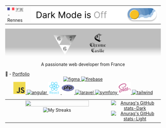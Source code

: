 <div align="center">
    <table width="100%">
        <tr>
            <td align="start" width="15%" >
                <div>
                    <img src="flag_france.svg" alt="French flag" width="23" height="14"> 🇫🇷 - Rennes
                </div>
            </td>
            <td align="end" >
                <div>
                    <picture >
                        <!-- Dark mode -->
                        <source
                            srcset="https://raw.githubusercontent.com/LeoOrgeval/LeoOrgeval/main/Dark_Mode_GitHub.svg" width="20%" height="20%"
                            media="(prefers-color-scheme: dark)"
                        />
                        <!-- Light mode -->
                        <source
                            srcset="https://raw.githubusercontent.com/LeoOrgeval/LeoOrgeval/main/Light_Mode_GitHub.svg" width="20%" height="20%"
                            media="(prefers-color-scheme: light), (prefers-color-scheme: no-preference)"
                        />
                        <img src="https://raw.githubusercontent.com/LeoOrgeval/LeoOrgeval/main/Light_Mode_GitHub.svg"  />
                    </picture>
                </div>
            </td>
        </tr>
    </table>
</div>


<!-- Banner -->
<picture>
      <!-- Dark mode -->
  <source
    srcset="https://raw.githubusercontent.com/LeoOrgeval/LeoOrgeval/main/BannerRap.svg"
    media="(prefers-color-scheme: dark)"
  />
      <!-- Light mode -->
  <source
    srcset="https://raw.githubusercontent.com/LeoOrgeval/LeoOrgeval/main/BannerRap_white.svg"
    media="(prefers-color-scheme: light), (prefers-color-scheme: no-preference)"
  />
  <img src="https://raw.githubusercontent.com/LeoOrgeval/LeoOrgeval/main/BannerRap_white.svg" />
</picture>


<p align="center">A passionate web developer from France</p>

<div > 
  🚀 - <a href="https://leoorgeval.web.app" target="_blank">Portfolio
</div>

<div align="center"> 
  <!-- Figma -->
  <a href="https://www.figma.com/" target="_blank" rel="noreferrer"> <img src="https://www.vectorlogo.zone/logos/figma/figma-icon.svg" alt="figma" width="40"           height="40"/> </a> 
  <!-- Firebase -->
  <a href="https://firebase.google.com/" target="_blank" rel="noreferrer"> <img src="https://www.vectorlogo.zone/logos/firebase/firebase-icon.svg" alt="firebase"       width="40" height="40"/> </a>
</div>

  <div align="center"> 
  <!-- JS -->
  <a href="https://developer.mozilla.org/en-US/docs/Web/JavaScript" target="_blank" rel="noreferrer"> <img                   
    src="https://raw.githubusercontent.com/devicons/devicon/master/icons/javascript/javascript-original.svg" alt="javascript" width="40" height="40"/> </a> 
  <!-- Angular -->
  <a href="https://angular.io" target="_blank" rel="noreferrer"> <img src="https://angular.io/assets/images/logos/angular/angular.svg" alt="angular" width="40"    
     height="40"/> </a>
  <!-- React -->
  <a href="https://reactjs.org/" target="_blank" rel="noreferrer"> <img src="https://raw.githubusercontent.com/devicons/devicon/master/icons/react/react-original-wordmark.svg" alt="react" width="40" height="40"/> </a> 
  <!-- PHP -->
  <a href="https://www.php.net" target="_blank" rel="noreferrer"> <img src="https://raw.githubusercontent.com/devicons/devicon/master/icons/php/php-original.svg"       alt="php" width="40" height="40"/> </a> 
  <!-- Laravel -->
  <a href="https://laravel.com" target="_blank" rel="noreferrer"> 
    <img src="https://upload.wikimedia.org/wikipedia/commons/9/9a/Laravel.svg" alt="laravel" width="40" height="40"/> 
  </a>
  <!-- Symfony -->
    <a href="https://symfony.com/" target="_blank" rel="noreferrer"> <img src="https://www.vectorlogo.zone/logos/symfony/symfony-icon.svg" alt="symfony" width="40" 
        height="40"/> </a>
  <!-- SASS -->
  <a href="https://sass-lang.com" target="_blank" rel="noreferrer"> <img src="https://raw.githubusercontent.com/devicons/devicon/master/icons/sass/sass-original.svg" 
      alt="sass" width="40" height="40"/> </a>
  <!-- Tailwind -->
  <a href="https://tailwindcss.com/" target="_blank" rel="noreferrer"> <img src="https://www.vectorlogo.zone/logos/tailwindcss/tailwindcss-icon.svg" alt="tailwind" 
      width="40" height="40"/> </a>
</div>

<div align="center">
    <table width="100%">
        <tr>
            <td align="center" valign="top" width="66%">
                <!-- GitHub Stats -->
                <picture>
                    <source
                        srcset="https://stats-leoorgevals-projects.vercel.app//api?username=LeoOrgeval&show_icons=true&bg_color=33,007BFF,86599D,FF3A44&title_color=fff&text_color=fff&rank_icon=github"
                        media="(prefers-color-scheme: dark)"
                    />
                    <source
                        srcset="https://stats-leoorgevals-projects.vercel.app//api?username=LeoOrgeval&show_icons=true&theme=buefy"
                        media="(prefers-color-scheme: light), (prefers-color-scheme: no-preference)"
                    />
                    <img src="https://stats-leoorgevals-projects.vercel.app//api?username=LeoOrgeval&show_icons=true&theme=buefy" width="80%" height="80%"/>
                </picture>
                <div><img src="https://github-readme-streak-stats.herokuapp.com?user=LeoOrgeval&theme=great-gatsby&background=45%2CFF3A44%2C007BFF&ring=EB0202&stroke=EBD500&fire=EB0202" alt="My Streaks" width="80%" height="80%" /></div>
            </td>
            <td align="center" valign="center" width="33%">
                <!-- Most Languages -->
                <!-- Dark mode -->
                <a href="https://github.com/LeoOrgeval#gh-dark-mode-only">
                    <img src="https://stats-leoorgevals-projects.vercel.app/api/top-langs?username=LeoOrgeval&langs_count=10&bg_color=33,007BFF,86599D,FF3A44&title_color=fff&text_color=fff&card_width=100%&custom_title=My%20Most%20Used%20Languages%20👨‍💻#gh-dark-mode-only" alt="Anurag's GitHub stats-Dark" width="80%" height="80%"/>
                </a>
                <!-- Light mode -->
                <a href="https://github.com/LeoOrgeval#gh-light-mode-only">
                    <img src="https://stats-leoorgevals-projects.vercel.app/api/top-langs?username=LeoOrgeval&langs_count=10&bg_color=33,E0E0E0,F5F5F5,E3E3E3&title_color=000&text_color=000&hide_border=true&card_width=100%&custom_title=My%20Most%20Used%20Languages%20👨‍💻&#gh-light-mode-only" alt="Anurag's GitHub stats-Light" width="80%" height="80%"/>
                </a>
            </td>
        </tr>
    </table>
</div>
